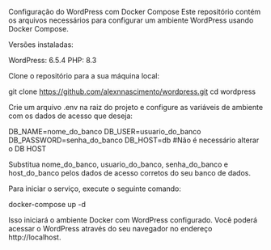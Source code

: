 Configuração do WordPress com Docker Compose
Este repositório contém os arquivos necessários para configurar um ambiente WordPress usando Docker Compose.


Versões instaladas:

WordPress: 6.5.4
PHP: 8.3

Clone o repositório para a sua máquina local:

git clone https://github.com/alexnnascimento/wordpress.git
cd wordpress

Crie um arquivo .env na raiz do projeto e configure as variáveis de ambiente com os dados de acesso que deseja:

DB_NAME=nome_do_banco
DB_USER=usuario_do_banco
DB_PASSWORD=senha_do_banco
DB_HOST=db #Não é necessário alterar o DB HOST

Substitua nome_do_banco, usuario_do_banco, senha_do_banco e host_do_banco pelos dados de acesso corretos do seu banco de dados.

Para iniciar o serviço, execute o seguinte comando:

docker-compose up -d

Isso iniciará o ambiente Docker com WordPress configurado. Você poderá acessar o WordPress através do seu navegador no endereço http://localhost.

